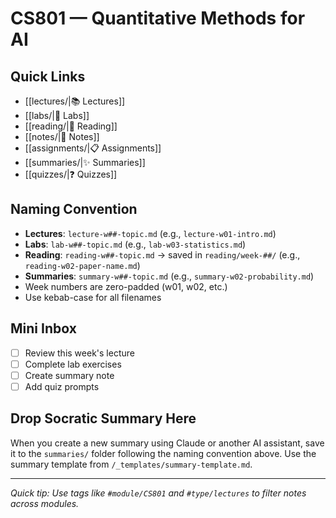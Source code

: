 # CS801 — Quantitative Methods for AI

## Quick Links
- [[lectures/|📚 Lectures]]
- [[labs/|🔬 Labs]]
- [[reading/|📖 Reading]]
- [[notes/|📝 Notes]]
- [[assignments/|📋 Assignments]]
- [[summaries/|✨ Summaries]]
- [[quizzes/|❓ Quizzes]]

## Naming Convention
- **Lectures**: `lecture-w##-topic.md` (e.g., `lecture-w01-intro.md`)
- **Labs**: `lab-w##-topic.md` (e.g., `lab-w03-statistics.md`)
- **Reading**: `reading-w##-topic.md` → saved in `reading/week-##/` (e.g., `reading-w02-paper-name.md`)
- **Summaries**: `summary-w##-topic.md` (e.g., `summary-w02-probability.md`)
- Week numbers are zero-padded (w01, w02, etc.)
- Use kebab-case for all filenames

## Mini Inbox
- [ ] Review this week's lecture
- [ ] Complete lab exercises
- [ ] Create summary note
- [ ] Add quiz prompts

## Drop Socratic Summary Here
When you create a new summary using Claude or another AI assistant, save it to the `summaries/` folder following the naming convention above. Use the summary template from `/_templates/summary-template.md`.

---
*Quick tip: Use tags like `#module/CS801` and `#type/lectures` to filter notes across modules.*
